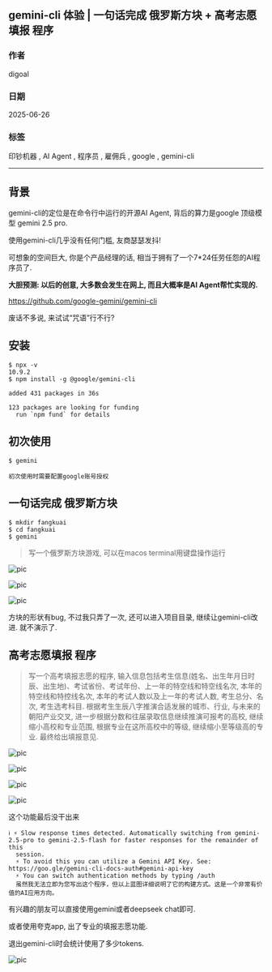 ## gemini-cli 体验 | 一句话完成 俄罗斯方块 + 高考志愿填报 程序  
                                                  
### 作者                                                  
digoal                                                  
                                                  
### 日期                                                  
2025-06-26                                                
                                                  
### 标签                                                  
印钞机器 , AI Agent , 程序员 , 雇佣兵 , google , gemini-cli        
                                                  
----                                                  
                                                  
## 背景       
gemini-cli的定位是在命令行中运行的开源AI Agent, 背后的算力是google 顶级模型 gemini 2.5 pro.  
  
使用gemini-cli几乎没有任何门槛, 友商瑟瑟发抖!   
  
可想象的空间巨大, 你是个产品经理的话, 相当于拥有了一个7\*24任劳任怨的AI程序员了.    
  
<b> 大胆预测: 以后的创意, 大多数会发生在网上, 而且大概率是AI Agent帮忙实现的. </b>    
  
https://github.com/google-gemini/gemini-cli   
  
废话不多说, 来试试“咒语”行不行?   
  
## 安装  
```  
$ npx -v  
10.9.2  
$ npm install -g @google/gemini-cli    
  
added 431 packages in 36s  
  
123 packages are looking for funding  
  run `npm fund` for details  
```  
  
## 初次使用  
```  
$ gemini  
  
初次使用时需要配置google账号授权  
```  
  
## 一句话完成 俄罗斯方块  
```  
$ mkdir fangkuai  
$ cd fangkuai  
$ gemini     
```  
  
> 写一个俄罗斯方块游戏, 可以在macos terminal用键盘操作运行  
  
  
![pic](20250626_03_pic_001.jpg)  
  
![pic](20250626_03_pic_002.jpg)  
  
![pic](20250626_03_pic_003.jpg)  
  
方块的形状有bug, 不过我只弄了一次, 还可以进入项目目录, 继续让gemini-cli改进. 就不演示了.   
  
## 高考志愿填报 程序  
  
> 写一个高考填报志愿的程序, 输入信息包括考生信息(姓名、出生年月日时辰、出生地)、考试省份、考试年份、上一年的特空线和特空线名次, 本年的特空线和特控线名次, 本年的考试人数以及上一年的考试人数, 考生总分、名次, 考生选考科目. 根据考生生辰八字推演合适发展的城市、行业, 与未来的朝阳产业交叉, 进一步根据分数和往届录取信息继续推演可报考的高校, 继续缩小高校和专业范围, 根据专业在这所高校中的等级, 继续缩小至等级高的专业. 最终给出填报意见.  
  
  
![pic](20250626_03_pic_004.jpg)  
  
![pic](20250626_03_pic_005.jpg)  
  
![pic](20250626_03_pic_006.jpg)  
  
![pic](20250626_03_pic_007.jpg)  
  
这个功能最后没干出来  
  
```  
ℹ ⚡ Slow response times detected. Automatically switching from gemini-2.5-pro to gemini-2.5-flash for faster responses for the remainder of this   
  session.  
  ⚡ To avoid this you can utilize a Gemini API Key. See: https://goo.gle/gemini-cli-docs-auth#gemini-api-key  
  ⚡ You can switch authentication methods by typing /auth  
  虽然我无法立即为您写出这个程序，但以上蓝图详细说明了它的构建方式。这是一个非常有价值的AI应用方向。  
```  
  
  
有兴趣的朋友可以直接使用gemini或者deepseek chat即可.  
  
或者使用夸克app, 出了专业的填报志愿功能.   
    
退出gemini-cli时会统计使用了多少tokens.  
  
![pic](20250626_03_pic_008.jpg)  
  
